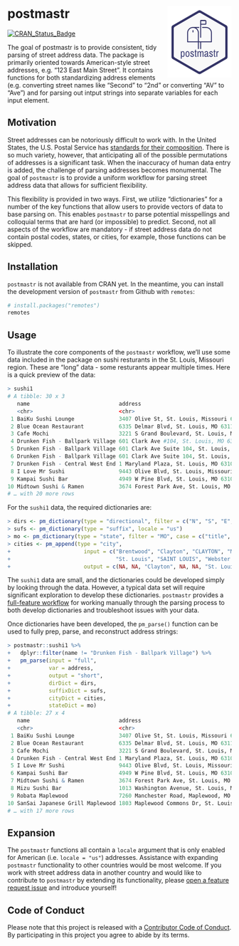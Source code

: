 
<!-- README.md is generated from README.Rmd. Please edit that file -->

# postmastr <img src="man/figures/logo.png" align="right" />

[![CRAN\_Status\_Badge](http://www.r-pkg.org/badges/version/postmastr)](https://cran.r-project.org/package=postmastr)

The goal of postmastr is to provide consistent, tidy parsing of street
address data. The package is primarily oriented towards American-style
street addresses, e.g. “123 East Main Street”. It contains functions for
both standardizing address elements (e.g. converting street names like
“Second” to “2nd” or converting “AV” to “Ave”) and for parsing out
intput strings into separate variables for each input element.

## Motivation

Street addresses can be notoriously difficult to work with. In the
United States, the U.S. Postal Service has [standards for their
composition](https://pe.usps.com/text/pub28/welcome.htm). There is so
much variety, however, that anticipating all of the possible
permutations of addresses is a significant task. When the inaccuracy of
human data entry is added, the challenge of parsing addresses becomes
monumental. The goal of `postmastr` is to provide a uniform workflow for
parsing street address data that allows for sufficient flexibility.

This flexibility is provided in two ways. First, we utilize
“dictionaries” for a number of the key functions that allow users to
provide vectors of data to base parsing on. This enables `postmastr` to
parse potential misspellings and colloquial terms that are hard (or
impossible) to predict. Second, not all aspects of the workflow are
mandatory - if street address data do not contain postal codes, states,
or cities, for example, those functions can be skipped.

## Installation

`postmastr` is not available from CRAN yet. In the meantime, you can
install the development version of `postmastr` from Github with
`remotes`:

``` r
# install.packages("remotes")
remotes
```

## Usage

To illustrate the core components of the `postmastr` workflow, we’ll use
some data included in the package on sushi resturants in the St. Louis,
Missouri region. These are “long” data - some resturants appear multiple
times. Here is a quick preview of the data:

``` r
> sushi1
# A tibble: 30 x 3
   name                            address                                           visit   
   <chr>                           <chr>                                             <chr>   
 1 BaiKu Sushi Lounge              3407 Olive St, St. Louis, Missouri 63103          3/20/18 
 2 Blue Ocean Restaurant           6335 Delmar Blvd, St. Louis, MO 63112             10/26/18
 3 Cafe Mochi                      3221 S Grand Boulevard, St. Louis, MO 63118       10/10/18
 4 Drunken Fish - Ballpark Village 601 Clark Ave #104, St. Louis, MO 63102-1719      4/28/18 
 5 Drunken Fish - Ballpark Village 601 Clark Ave Suite 104, St. Louis, MO 63102-1719 5/10/18 
 6 Drunken Fish - Ballpark Village 601 Clark Ave Suite 104, St. Louis, MO 63102-1719 8/7/18  
 7 Drunken Fish - Central West End 1 Maryland Plaza, St. Louis, MO 63108             12/2/18 
 8 I Love Mr Sushi                 9443 Olive Blvd, St. Louis, Missouri 63132        1/1/18  
 9 Kampai Sushi Bar                4949 W Pine Blvd, St. Louis, MO 63108             2/13/18 
10 Midtown Sushi & Ramen           3674 Forest Park Ave, St. Louis, MO 63108         3/4/18  
# … with 20 more rows
```

For the `sushi1` data, the required dictionaries
are:

``` r
> dirs <- pm_dictionary(type = "directional", filter = c("N", "S", "E", "W"), locale = "us")
> sufs <- pm_dictionary(type = "suffix", locale = "us")
> mo <- pm_dictionary(type = "state", filter = "MO", case = c("title", "upper"), locale = "us")
> cities <- pm_append(type = "city",
+                       input = c("Brentwood", "Clayton", "CLAYTON", "Maplewood", 
+                                 "St. Louis", "SAINT LOUIS", "Webster Groves"),
+                       output = c(NA, NA, "Clayton", NA, NA, "St. Louis", NA))
```

The `sushi1` data are small, and the dictionaries could be developed
simply by looking through the data. However, a typical data set will
require significant exploration to develop these dictionaries.
`postmastr` provides a [full-feature
workflow](https://slu-opengis.github.io/postmastr/articles/postmastr.html)
for working manually through the parsing process to both develop
dictionaries and troubleshoot issues with your data.

Once dictionaries have been developed, the `pm_parse()` function can be
used to fully prep, parse, and reconstruct address strings:

``` r
> postmastr::sushi1 %>%
+   dplyr::filter(name != "Drunken Fish - Ballpark Village") %>%
+   pm_parse(input = "full",
+            var = address,
+            output = "short",
+            dirDict = dirs,
+            suffixDict = sufs,
+            cityDict = cities,
+            stateDict = mo)
# A tibble: 27 x 4
   name                            address                                        visit    pm.address               
   <chr>                           <chr>                                          <chr>    <chr>                    
 1 BaiKu Sushi Lounge              3407 Olive St, St. Louis, Missouri 63103       3/20/18  3407 Olive St            
 2 Blue Ocean Restaurant           6335 Delmar Blvd, St. Louis, MO 63112          10/26/18 6335 Delmar Blvd         
 3 Cafe Mochi                      3221 S Grand Boulevard, St. Louis, MO 63118    10/10/18 3221 S Grand Blvd        
 4 Drunken Fish - Central West End 1 Maryland Plaza, St. Louis, MO 63108          12/2/18  1 Maryland Plz           
 5 I Love Mr Sushi                 9443 Olive Blvd, St. Louis, Missouri 63132     1/1/18   9443 Olive Blvd          
 6 Kampai Sushi Bar                4949 W Pine Blvd, St. Louis, MO 63108          2/13/18  4949 W Pine Blvd         
 7 Midtown Sushi & Ramen           3674 Forest Park Ave, St. Louis, MO 63108      3/4/18   3674 Forest Park Ave     
 8 Mizu Sushi Bar                  1013 Washington Avenue, St. Louis, MO 63101    9/12/18  1013 Washington Ave      
 9 Robata Maplewood                7260 Manchester Road, Maplewood, MO 63143      11/1/18  7260 Manchester Rd       
10 SanSai Japanese Grill Maplewood 1803 Maplewood Commons Dr, St. Louis, MO 63143 2/14/18  1803 Maplewood Commons Dr
# … with 17 more rows
```

## Expansion

The `postmastr` functions all contain a `locale` argument that is only
enabled for American (i.e. `locale = "us"`) addresses. Assistance with
expanding `postmastr` functionality to other countries would be most
welcome. If you work with street address data in another country and
would like to contribute to `postmastr` by extending its functionality,
please [open a feature request
issue](https://github.com/slu-openGIS/postmastr/issues/new/choose) and
introduce yourself\!

## Code of Conduct

Please note that this project is released with a [Contributor Code of
Conduct](CONDUCT.md). By participating in this project you agree to
abide by its terms.
